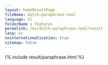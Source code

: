 ```yaml
---
layout: homeResultPage
fileName: dutch-paraphrase-tool
language: nl
folderName : features
permalink: /es/dutch-paraphrase-tool/result
lang: es
nointernationalization: true
sitemap: false
---
```

{% include result/paraphrase.html %}

<script src="/js/result/paraprashing.js" data-foldername="{{page.folderName}}" data-lang="{{page.lang}}"></script>